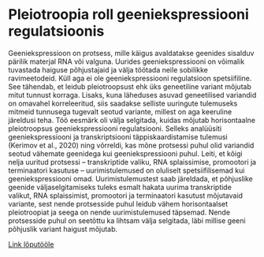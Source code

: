 # Pleiotroopia roll geeniekspressiooni regulatsioonis

Geeniekspressioon on protsess, mille käigus avaldatakse geenides sisalduv pärilik materjal RNA või valguna. Uurides geeniekspressiooni on võimalik tuvastada haiguse põhjustajaid ja välja töötada neile sobilikke ravimeetodeid. Küll aga ei ole geeniekspressiooni regulatsioon spetsiifiline. See tähendab, et leidub pleiotroopsust ehk üks geneetiline variant mõjutab mitut tunnust korraga. Lisaks, kuna läheduses asuvad geneetilised variandid on omavahel korreleeritud, siis saadakse selliste uuringute tulemuseks mitmeid tunnusega tugevalt seotud variante, millest on aga keeruline järeldusi teha. Töö eesmärk oli välja selgitada, kuidas mõjutab horisontaalne pleiotroopsus geeniekspressiooni regulatsiooni. Selleks analüüsiti geeniekspressiooni ja transkriptsiooni täppiskaardistamise tulemusi (Kerimov et al., 2020) ning võrreldi, kas mõne protsessi puhul olid variandid seotud vähemate geenidega kui geeniekspressiooni puhul. Leiti, et kõigi nelja uuritud protsessi – transkriptide valiku, RNA splaissimise, promootori ja terminaatori kasutuse – uurimistulemused on oluliselt spetsiifilisemad kui geeniekspressiooni omad. Uurimistulemustest saab järeldada, et põhjuslike geenide väljaselgitamiseks tuleks esmalt hakata uurima transkriptide valikut, RNA splaissimist, promootori ja terminaatori kasutust mõjutavaid variante, sest nende protsesside puhul leidub vähem horisontaalset pleiotroopiat ja seega on nende uurimistulemused täpsemad. Nende protsesside puhul on seetõttu ka lihtsam välja selgitada, läbi millise geeni põhjuslik variant haigust mõjutab. 

[Link lõputööle](https://docs.google.com/document/d/1xVQiG9S4vdVPxDn5kGCkTZb-S_xsNQocGbe5OA2EzCc/edit?usp=sharing)
